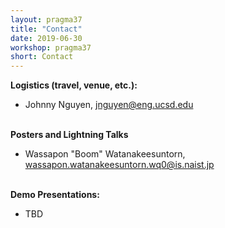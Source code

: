 ```yaml
---
layout: pragma37
title: "Contact"
date: 2019-06-30
workshop: pragma37
short: Contact
---
```



**Logistics (travel, venue, etc.):**<br>

- Johnny Nguyen, <a href="mailto:jnguyen@eng.ucsd.edu">jnguyen@eng.ucsd.edu</a>
<br> <br>

**Posters and Lightning Talks**<br>

- Wassapon "Boom" Watanakeesuntorn, <a href="mailto:wassapon.watanakeesuntorn.wq0@is.naist.jp">wassapon.watanakeesuntorn.wq0@is.naist.jp</a> 
<br> <br>

**Demo Presentations:**<br>
- TBD
<!-- - Kohei Ichikawa, <a href="mailto:ichikawa@is.naist.jp">ichikawa@is.naist.jp</a>-->
<!-- - Yoshiyuki Kido, <a href="mailto:kido@cmc.osaka-u.ac.jp">kido@cmc.osaka-u.ac.jp</a> -->


